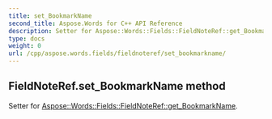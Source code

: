 ```yaml
---
title: set_BookmarkName
second_title: Aspose.Words for C++ API Reference
description: Setter for Aspose::Words::Fields::FieldNoteRef::get_BookmarkName. 
type: docs
weight: 0
url: /cpp/aspose.words.fields/fieldnoteref/set_bookmarkname/
---
```

## FieldNoteRef.set_BookmarkName method


Setter for [Aspose::Words::Fields::FieldNoteRef::get_BookmarkName](./get_bookmarkname/).

